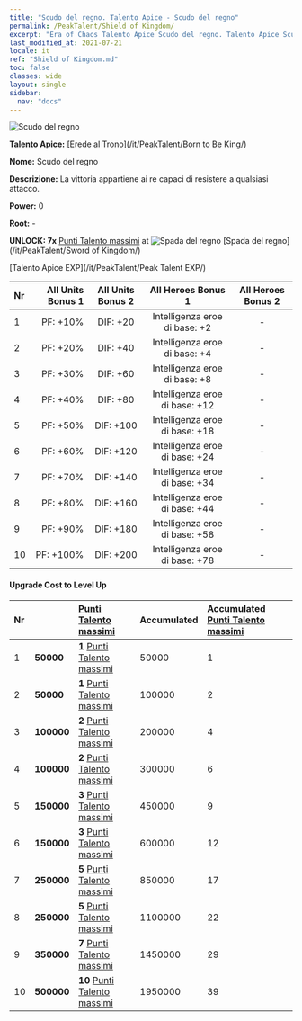 ```yaml
---
title: "Scudo del regno. Talento Apice - Scudo del regno"
permalink: /PeakTalent/Shield of Kingdom/
excerpt: "Era of Chaos Talento Apice Scudo del regno. Talento Apice Scudo del regno. Scudo del regno"
last_modified_at: 2021-07-21
locale: it
ref: "Shield of Kingdom.md"
toc: false
classes: wide
layout: single
sidebar:
  nav: "docs"
---
```


  ![Scudo del regno](/images/pt/talent_4402.png)

  **Talento Apice:** [Erede al Trono](/it/PeakTalent/Born to Be King/)

  **Nome:** Scudo del regno

  **Descrizione:** La vittoria appartiene ai re capaci di resistere a qualsiasi attacco.

  **Power:** 0

  **Root:** -

  **UNLOCK: 7x** [Punti Talento massimi](/ItemsIT/con_934/) at ![Spada del regno](/images/pt/talent_4401.png) [Spada del regno](/it/PeakTalent/Sword of Kingdom/)

  [Talento Apice EXP](/it/PeakTalent/Peak Talent EXP/)

  | Nr | All Units Bonus 1 | All Units Bonus 2 | All Heroes Bonus 1 | All Heroes Bonus 2 |
  |:---|--------------:|:-------------:|:-------------:|:-------------:|
  | 1 | PF: +10% | DIF: +20 | Intelligenza eroe di base: +2 | - |
  | 2 | PF: +20% | DIF: +40 | Intelligenza eroe di base: +4 | - |
  | 3 | PF: +30% | DIF: +60 | Intelligenza eroe di base: +8 | - |
  | 4 | PF: +40% | DIF: +80 | Intelligenza eroe di base: +12 | - |
  | 5 | PF: +50% | DIF: +100 | Intelligenza eroe di base: +18 | - |
  | 6 | PF: +60% | DIF: +120 | Intelligenza eroe di base: +24 | - |
  | 7 | PF: +70% | DIF: +140 | Intelligenza eroe di base: +34 | - |
  | 8 | PF: +80% | DIF: +160 | Intelligenza eroe di base: +44 | - |
  | 9 | PF: +90% | DIF: +180 | Intelligenza eroe di base: +58 | - |
  | 10 | PF: +100% | DIF: +200 | Intelligenza eroe di base: +78 | - |


#### Upgrade Cost to Level Up

  | Nr | <i class="fas fa-coins"/> | [Punti Talento massimi](/ItemsIT/con_934/) | Accumulated <i class="fas fa-coins"/> | Accumulated [Punti Talento massimi](/ItemsIT/con_934/) |
  |:---|:--------------|:-------------|:-------------|:-------------|
  | 1 | **50000** | **1** [Punti Talento massimi](/ItemsIT/con_934/) | 50000 | 1 |
  | 2 | **50000** | **1** [Punti Talento massimi](/ItemsIT/con_934/) | 100000 | 2 |
  | 3 | **100000** | **2** [Punti Talento massimi](/ItemsIT/con_934/) | 200000 | 4 |
  | 4 | **100000** | **2** [Punti Talento massimi](/ItemsIT/con_934/) | 300000 | 6 |
  | 5 | **150000** | **3** [Punti Talento massimi](/ItemsIT/con_934/) | 450000 | 9 |
  | 6 | **150000** | **3** [Punti Talento massimi](/ItemsIT/con_934/) | 600000 | 12 |
  | 7 | **250000** | **5** [Punti Talento massimi](/ItemsIT/con_934/) | 850000 | 17 |
  | 8 | **250000** | **5** [Punti Talento massimi](/ItemsIT/con_934/) | 1100000 | 22 |
  | 9 | **350000** | **7** [Punti Talento massimi](/ItemsIT/con_934/) | 1450000 | 29 |
  | 10 | **500000** | **10** [Punti Talento massimi](/ItemsIT/con_934/) | 1950000 | 39 |
